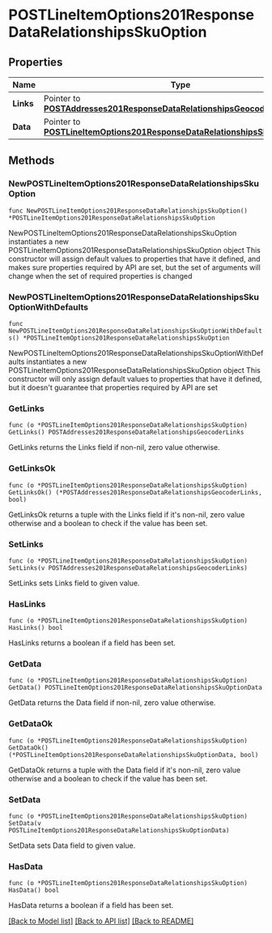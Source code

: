 # POSTLineItemOptions201ResponseDataRelationshipsSkuOption

## Properties

Name | Type | Description | Notes
------------ | ------------- | ------------- | -------------
**Links** | Pointer to [**POSTAddresses201ResponseDataRelationshipsGeocoderLinks**](POSTAddresses201ResponseDataRelationshipsGeocoderLinks.md) |  | [optional] 
**Data** | Pointer to [**POSTLineItemOptions201ResponseDataRelationshipsSkuOptionData**](POSTLineItemOptions201ResponseDataRelationshipsSkuOptionData.md) |  | [optional] 

## Methods

### NewPOSTLineItemOptions201ResponseDataRelationshipsSkuOption

`func NewPOSTLineItemOptions201ResponseDataRelationshipsSkuOption() *POSTLineItemOptions201ResponseDataRelationshipsSkuOption`

NewPOSTLineItemOptions201ResponseDataRelationshipsSkuOption instantiates a new POSTLineItemOptions201ResponseDataRelationshipsSkuOption object
This constructor will assign default values to properties that have it defined,
and makes sure properties required by API are set, but the set of arguments
will change when the set of required properties is changed

### NewPOSTLineItemOptions201ResponseDataRelationshipsSkuOptionWithDefaults

`func NewPOSTLineItemOptions201ResponseDataRelationshipsSkuOptionWithDefaults() *POSTLineItemOptions201ResponseDataRelationshipsSkuOption`

NewPOSTLineItemOptions201ResponseDataRelationshipsSkuOptionWithDefaults instantiates a new POSTLineItemOptions201ResponseDataRelationshipsSkuOption object
This constructor will only assign default values to properties that have it defined,
but it doesn't guarantee that properties required by API are set

### GetLinks

`func (o *POSTLineItemOptions201ResponseDataRelationshipsSkuOption) GetLinks() POSTAddresses201ResponseDataRelationshipsGeocoderLinks`

GetLinks returns the Links field if non-nil, zero value otherwise.

### GetLinksOk

`func (o *POSTLineItemOptions201ResponseDataRelationshipsSkuOption) GetLinksOk() (*POSTAddresses201ResponseDataRelationshipsGeocoderLinks, bool)`

GetLinksOk returns a tuple with the Links field if it's non-nil, zero value otherwise
and a boolean to check if the value has been set.

### SetLinks

`func (o *POSTLineItemOptions201ResponseDataRelationshipsSkuOption) SetLinks(v POSTAddresses201ResponseDataRelationshipsGeocoderLinks)`

SetLinks sets Links field to given value.

### HasLinks

`func (o *POSTLineItemOptions201ResponseDataRelationshipsSkuOption) HasLinks() bool`

HasLinks returns a boolean if a field has been set.

### GetData

`func (o *POSTLineItemOptions201ResponseDataRelationshipsSkuOption) GetData() POSTLineItemOptions201ResponseDataRelationshipsSkuOptionData`

GetData returns the Data field if non-nil, zero value otherwise.

### GetDataOk

`func (o *POSTLineItemOptions201ResponseDataRelationshipsSkuOption) GetDataOk() (*POSTLineItemOptions201ResponseDataRelationshipsSkuOptionData, bool)`

GetDataOk returns a tuple with the Data field if it's non-nil, zero value otherwise
and a boolean to check if the value has been set.

### SetData

`func (o *POSTLineItemOptions201ResponseDataRelationshipsSkuOption) SetData(v POSTLineItemOptions201ResponseDataRelationshipsSkuOptionData)`

SetData sets Data field to given value.

### HasData

`func (o *POSTLineItemOptions201ResponseDataRelationshipsSkuOption) HasData() bool`

HasData returns a boolean if a field has been set.


[[Back to Model list]](../README.md#documentation-for-models) [[Back to API list]](../README.md#documentation-for-api-endpoints) [[Back to README]](../README.md)


